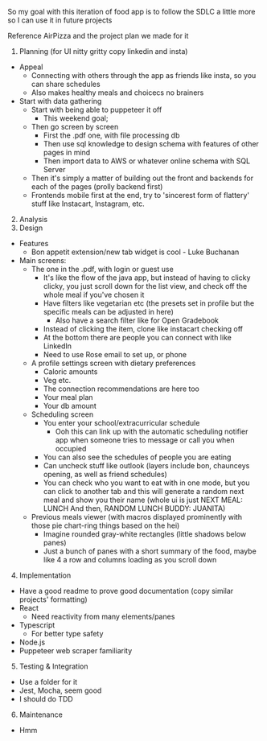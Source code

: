 So my goal with this iteration of food app is to follow the SDLC a little more so I can use it in future projects

Reference AirPizza and the project plan we made for it

1. Planning (for UI nitty gritty copy linkedin and insta)
- Appeal
  - Connecting with others through the app as friends like insta, so you can share schedules
  - Also makes healthy meals and choicecs no brainers
- Start with data gathering
  - Start with being able to puppeteer it off
    - This weekend goal;
  - Then go screen by screen
    - First the .pdf one, with file processing db
    - Then use sql knowledge to design schema with features of other pages in mind
    - Then import data to AWS or whatever online schema with SQL Server
  - Then it's simply a matter of building out the front and backends for each of the pages (prolly backend first)
   - Frontends mobile first at the end, try to 'sincerest form of flattery' stuff like Instacart, Instagram, etc.
2. Analysis
3. Design
- Features
  - Bon appetit extension/new tab widget is cool - Luke Buchanan
- Main screens: 
  - The one in the .pdf, with login or guest use
    - It's like the flow of the java app, but instead of having to clicky clicky, you just scroll down for the list view, and check off the whole meal if you've chosen it
    - Have filters like vegetarian etc (the presets set in profile but the specific meals can be adjusted in here)
      - Also have a search filter like for Open Gradebook
    - Instead of clicking the item, clone like instacart checking off
    - At the bottom there are people you can connect with like LinkedIn
    - Need to use Rose email to set up, or phone
  - A profile settings screen with dietary preferences
    - Caloric amounts
    - Veg etc.
    - The connection recommendations are here too
    - Your meal plan
    - Your db amount
  - Scheduling screen
    - You enter your school/extracurricular schedule
      - Ooh this can link up with the automatic scheduling notifier app when someone tries to message or call you when occupied
    - You can also see the schedules of people you are eating
    - Can uncheck stuff like outlook (layers include bon, chaunceys opening, as well as friend schedules)
    - You can check who you want to eat with in one mode, but you can click to another tab and this will generate a random next meal and show you their name (whole ui is just NEXT MEAL: LUNCH And then, RANDOM LUNCH BUDDY: JUANITA)
  - Previous meals viewer (with macros displayed prominently with those pie chart-ring things based on the hei)
    - Imagine rounded gray-white rectangles (little shadows below panes)
    - Just a bunch of panes with a short summary of the food, maybe like 4 a row and columns loading as you scroll down
4. Implementation
- Have a good readme to prove good documentation (copy similar projects' formatting)
- React
  - Need reactivity from many elements/panes
- Typescript
  - For better type safety
- Node.js
 - Puppeteer web scraper familiarity
5. Testing & Integration
- Use a folder for it
- Jest, Mocha, seem good
- I should do TDD
6. Maintenance
- Hmm
